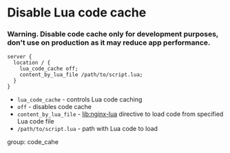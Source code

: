 # Disable Lua code cache

### **Warning.** Disable code cache only for development purposes, don't use on production as it may reduce app performance.

```nginx
server {
  location / {
    lua_code_cache off;
    content_by_lua_file /path/to/script.lua;
  }
}
```

- `lua_code_cache` - controls Lua code caching
- `off` - disables code cache
- `content_by_lua_file` - [lib:nginx-lua](/nginx-lua/how-to-install-nginx-lua-module-in-ubuntu-ubuntuversion) directive to load code from specified Lua code file
- `/path/to/script.lua` - path with Lua code to load

group: code_cahe


